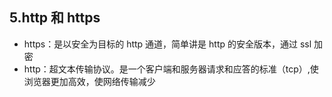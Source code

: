 ## 5.http 和 https

* https：是以安全为目标的 http 通道，简单讲是 http 的安全版本，通过 ssl 加密
* http：超文本传输协议。是一个客户端和服务器请求和应答的标准（tcp）,使浏览器更加高效，使网络传输减少
